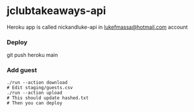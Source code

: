 # jclubtakeaways-api


Heroku app is called nickandluke-api in lukefmassa@hotmail.com account

### Deploy
git push heroku main

### Add guest

```
./run --action download
# Edit staging/guests.csv
./run --action upload
# This should update hashed.txt
# Then you can deploy
```
